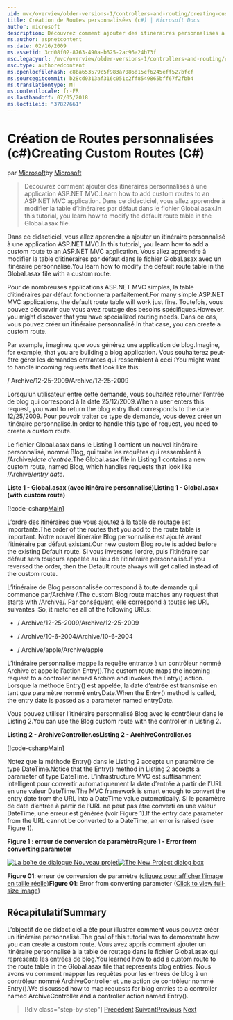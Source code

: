 ```yaml
---
uid: mvc/overview/older-versions-1/controllers-and-routing/creating-custom-routes-cs
title: Création de Routes personnalisées (c#) | Microsoft Docs
author: microsoft
description: Découvrez comment ajouter des itinéraires personnalisés à une application ASP.NET MVC. Dans ce didacticiel, vous allez apprendre à modifier la table d’itinéraires par défaut dans le fichier Global.asax.
ms.author: aspnetcontent
ms.date: 02/16/2009
ms.assetid: 3cd08f02-8763-490a-b625-2ac96a24b73f
msc.legacyurl: /mvc/overview/older-versions-1/controllers-and-routing/creating-custom-routes-cs
msc.type: authoredcontent
ms.openlocfilehash: c8ba653579c5f983a7086d15cf6245eff527bfcf
ms.sourcegitcommit: b28cd0313af316c051c2ff8549865bff67f2fbb4
ms.translationtype: MT
ms.contentlocale: fr-FR
ms.lasthandoff: 07/05/2018
ms.locfileid: "37827661"
---
```

<a name="creating-custom-routes-c"></a><span data-ttu-id="8c3b0-104">Création de Routes personnalisées (c#)</span><span class="sxs-lookup"><span data-stu-id="8c3b0-104">Creating Custom Routes (C#)</span></span>
====================
<span data-ttu-id="8c3b0-105">par [Microsoft](https://github.com/microsoft)</span><span class="sxs-lookup"><span data-stu-id="8c3b0-105">by [Microsoft](https://github.com/microsoft)</span></span>

> <span data-ttu-id="8c3b0-106">Découvrez comment ajouter des itinéraires personnalisés à une application ASP.NET MVC.</span><span class="sxs-lookup"><span data-stu-id="8c3b0-106">Learn how to add custom routes to an ASP.NET MVC application.</span></span> <span data-ttu-id="8c3b0-107">Dans ce didacticiel, vous allez apprendre à modifier la table d’itinéraires par défaut dans le fichier Global.asax.</span><span class="sxs-lookup"><span data-stu-id="8c3b0-107">In this tutorial, you learn how to modify the default route table in the Global.asax file.</span></span>


<span data-ttu-id="8c3b0-108">Dans ce didacticiel, vous allez apprendre à ajouter un itinéraire personnalisé à une application ASP.NET MVC.</span><span class="sxs-lookup"><span data-stu-id="8c3b0-108">In this tutorial, you learn how to add a custom route to an ASP.NET MVC application.</span></span> <span data-ttu-id="8c3b0-109">Vous allez apprendre à modifier la table d’itinéraires par défaut dans le fichier Global.asax avec un itinéraire personnalisé.</span><span class="sxs-lookup"><span data-stu-id="8c3b0-109">You learn how to modify the default route table in the Global.asax file with a custom route.</span></span>

<span data-ttu-id="8c3b0-110">Pour de nombreuses applications ASP.NET MVC simples, la table d’itinéraires par défaut fonctionnera parfaitement.</span><span class="sxs-lookup"><span data-stu-id="8c3b0-110">For many simple ASP.NET MVC applications, the default route table will work just fine.</span></span> <span data-ttu-id="8c3b0-111">Toutefois, vous pouvez découvrir que vous avez routage des besoins spécifiques.</span><span class="sxs-lookup"><span data-stu-id="8c3b0-111">However, you might discover that you have specialized routing needs.</span></span> <span data-ttu-id="8c3b0-112">Dans ce cas, vous pouvez créer un itinéraire personnalisé.</span><span class="sxs-lookup"><span data-stu-id="8c3b0-112">In that case, you can create a custom route.</span></span>

<span data-ttu-id="8c3b0-113">Par exemple, imaginez que vous générez une application de blog.</span><span class="sxs-lookup"><span data-stu-id="8c3b0-113">Imagine, for example, that you are building a blog application.</span></span> <span data-ttu-id="8c3b0-114">Vous souhaiterez peut-être gérer les demandes entrantes qui ressemblent à ceci :</span><span class="sxs-lookup"><span data-stu-id="8c3b0-114">You might want to handle incoming requests that look like this:</span></span>

<span data-ttu-id="8c3b0-115">/ Archive/12-25-2009</span><span class="sxs-lookup"><span data-stu-id="8c3b0-115">/Archive/12-25-2009</span></span>

<span data-ttu-id="8c3b0-116">Lorsqu’un utilisateur entre cette demande, vous souhaitez retourner l’entrée de blog qui correspond à la date 25/12/2009.</span><span class="sxs-lookup"><span data-stu-id="8c3b0-116">When a user enters this request, you want to return the blog entry that corresponds to the date 12/25/2009.</span></span> <span data-ttu-id="8c3b0-117">Pour pouvoir traiter ce type de demande, vous devez créer un itinéraire personnalisé.</span><span class="sxs-lookup"><span data-stu-id="8c3b0-117">In order to handle this type of request, you need to create a custom route.</span></span>

<span data-ttu-id="8c3b0-118">Le fichier Global.asax dans le Listing 1 contient un nouvel itinéraire personnalisé, nommé Blog, qui traite les requêtes qui ressemblent à /Archive/*date d’entrée*.</span><span class="sxs-lookup"><span data-stu-id="8c3b0-118">The Global.asax file in Listing 1 contains a new custom route, named Blog, which handles requests that look like /Archive/*entry date*.</span></span>

<span data-ttu-id="8c3b0-119">**Liste 1 - Global.asax (avec itinéraire personnalisé)**</span><span class="sxs-lookup"><span data-stu-id="8c3b0-119">**Listing 1 - Global.asax (with custom route)**</span></span>

[!code-csharp[Main](creating-custom-routes-cs/samples/sample1.cs)]

<span data-ttu-id="8c3b0-120">L’ordre des itinéraires que vous ajoutez à la table de routage est importante.</span><span class="sxs-lookup"><span data-stu-id="8c3b0-120">The order of the routes that you add to the route table is important.</span></span> <span data-ttu-id="8c3b0-121">Notre nouvel itinéraire Blog personnalisé est ajouté avant l’itinéraire par défaut existant.</span><span class="sxs-lookup"><span data-stu-id="8c3b0-121">Our new custom Blog route is added before the existing Default route.</span></span> <span data-ttu-id="8c3b0-122">Si vous inversons l’ordre, puis l’itinéraire par défaut sera toujours appelée au lieu de l’itinéraire personnalisé.</span><span class="sxs-lookup"><span data-stu-id="8c3b0-122">If you reversed the order, then the Default route always will get called instead of the custom route.</span></span>

<span data-ttu-id="8c3b0-123">L’itinéraire de Blog personnalisée correspond à toute demande qui commence par/Archive /.</span><span class="sxs-lookup"><span data-stu-id="8c3b0-123">The custom Blog route matches any request that starts with /Archive/.</span></span> <span data-ttu-id="8c3b0-124">Par conséquent, elle correspond à toutes les URL suivantes :</span><span class="sxs-lookup"><span data-stu-id="8c3b0-124">So, it matches all of the following URLs:</span></span>

- <span data-ttu-id="8c3b0-125">/ Archive/12-25-2009</span><span class="sxs-lookup"><span data-stu-id="8c3b0-125">/Archive/12-25-2009</span></span>

- <span data-ttu-id="8c3b0-126">/ Archive/10-6-2004</span><span class="sxs-lookup"><span data-stu-id="8c3b0-126">/Archive/10-6-2004</span></span>

- <span data-ttu-id="8c3b0-127">/ Archive/apple</span><span class="sxs-lookup"><span data-stu-id="8c3b0-127">/Archive/apple</span></span>

<span data-ttu-id="8c3b0-128">L’itinéraire personnalisé mappe la requête entrante à un contrôleur nommé Archive et appelle l’action Entry().</span><span class="sxs-lookup"><span data-stu-id="8c3b0-128">The custom route maps the incoming request to a controller named Archive and invokes the Entry() action.</span></span> <span data-ttu-id="8c3b0-129">Lorsque la méthode Entry() est appelée, la date d’entrée est transmise en tant que paramètre nommé entryDate.</span><span class="sxs-lookup"><span data-stu-id="8c3b0-129">When the Entry() method is called, the entry date is passed as a parameter named entryDate.</span></span>

<span data-ttu-id="8c3b0-130">Vous pouvez utiliser l’itinéraire personnalisé Blog avec le contrôleur dans le Listing 2.</span><span class="sxs-lookup"><span data-stu-id="8c3b0-130">You can use the Blog custom route with the controller in Listing 2.</span></span>

<span data-ttu-id="8c3b0-131">**Listing 2 - ArchiveController.cs**</span><span class="sxs-lookup"><span data-stu-id="8c3b0-131">**Listing 2 - ArchiveController.cs**</span></span>

[!code-csharp[Main](creating-custom-routes-cs/samples/sample2.cs)]

<span data-ttu-id="8c3b0-132">Notez que la méthode Entry() dans le Listing 2 accepte un paramètre de type DateTime.</span><span class="sxs-lookup"><span data-stu-id="8c3b0-132">Notice that the Entry() method in Listing 2 accepts a parameter of type DateTime.</span></span> <span data-ttu-id="8c3b0-133">L’infrastructure MVC est suffisamment intelligent pour convertir automatiquement la date d’entrée à partir de l’URL en une valeur DateTime.</span><span class="sxs-lookup"><span data-stu-id="8c3b0-133">The MVC framework is smart enough to convert the entry date from the URL into a DateTime value automatically.</span></span> <span data-ttu-id="8c3b0-134">Si le paramètre de date d’entrée à partir de l’URL ne peut pas être converti en une valeur DateTime, une erreur est générée (voir Figure 1).</span><span class="sxs-lookup"><span data-stu-id="8c3b0-134">If the entry date parameter from the URL cannot be converted to a DateTime, an error is raised (see Figure 1).</span></span>

<span data-ttu-id="8c3b0-135">**Figure 1 : erreur de conversion de paramètre**</span><span class="sxs-lookup"><span data-stu-id="8c3b0-135">**Figure 1 - Error from converting parameter**</span></span>


<span data-ttu-id="8c3b0-136">[![La boîte de dialogue Nouveau projet](creating-custom-routes-cs/_static/image1.jpg)](creating-custom-routes-cs/_static/image1.png)</span><span class="sxs-lookup"><span data-stu-id="8c3b0-136">[![The New Project dialog box](creating-custom-routes-cs/_static/image1.jpg)](creating-custom-routes-cs/_static/image1.png)</span></span>

<span data-ttu-id="8c3b0-137">**Figure 01**: erreur de conversion de paramètre ([cliquez pour afficher l’image en taille réelle](creating-custom-routes-cs/_static/image2.png))</span><span class="sxs-lookup"><span data-stu-id="8c3b0-137">**Figure 01**: Error from converting parameter ([Click to view full-size image](creating-custom-routes-cs/_static/image2.png))</span></span>


## <a name="summary"></a><span data-ttu-id="8c3b0-138">Récapitulatif</span><span class="sxs-lookup"><span data-stu-id="8c3b0-138">Summary</span></span>

<span data-ttu-id="8c3b0-139">L’objectif de ce didacticiel a été pour illustrer comment vous pouvez créer un itinéraire personnalisé.</span><span class="sxs-lookup"><span data-stu-id="8c3b0-139">The goal of this tutorial was to demonstrate how you can create a custom route.</span></span> <span data-ttu-id="8c3b0-140">Vous avez appris comment ajouter un itinéraire personnalisé à la table de routage dans le fichier Global.asax qui représente les entrées de blog.</span><span class="sxs-lookup"><span data-stu-id="8c3b0-140">You learned how to add a custom route to the route table in the Global.asax file that represents blog entries.</span></span> <span data-ttu-id="8c3b0-141">Nous avons vu comment mapper les requêtes pour les entrées de blog à un contrôleur nommé ArchiveController et une action de contrôleur nommé Entry().</span><span class="sxs-lookup"><span data-stu-id="8c3b0-141">We discussed how to map requests for blog entries to a controller named ArchiveController and a controller action named Entry().</span></span>

> [!div class="step-by-step"]
> <span data-ttu-id="8c3b0-142">[Précédent](aspnet-mvc-controllers-overview-cs.md)
> [Suivant](creating-a-route-constraint-cs.md)</span><span class="sxs-lookup"><span data-stu-id="8c3b0-142">[Previous](aspnet-mvc-controllers-overview-cs.md)
[Next](creating-a-route-constraint-cs.md)</span></span>
